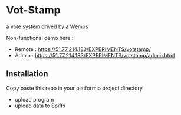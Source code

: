 # Vot-Stamp
a vote system drived by a Wemos

Non-functional demo here : 
- Remote : https://51.77.214.183/EXPERIMENTS/votstamp/
- Admin : https://51.77.214.183/EXPERIMENTS/votstamp/admin.html

## Installation
Copy paste this repo in your platformio project directory
- upload program
- upload data to Spiffs
